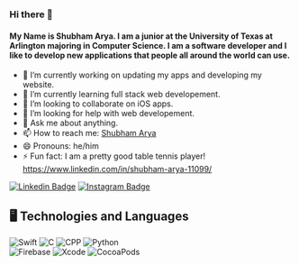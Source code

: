 ### Hi there 👋
#### My Name is Shubham Arya. I am a junior at the University of Texas at Arlington majoring in Computer Science. I am a software developer and I like to develop new applications that people all around the world can use.
- 🔭 I’m currently working on updating my apps and developing my website.
- 🌱 I’m currently learning full stack web developement.
- 👯 I’m looking to collaborate on iOS apps.
- 🤔 I’m looking for help with web developement.
- 💬 Ask me about anything.
- 📫 How to reach me: [Shubham Arya](mailto:shubhamarya11099@gmail.com)
- 😄 Pronouns: he/him
- ⚡ Fun fact: I am a pretty good table tennis player!
https://www.linkedin.com/in/shubham-arya-11099/

[![Linkedin Badge](https://img.shields.io/badge/-shubhamarya-blue?style=plastic-square&logo=Linkedin&logoColor=white&link=https://www.linkedin.com/in/shubham-arya-11099/)](https://www.linkedin.com/in/shubham-arya-11099/)
[![Instagram Badge](https://img.shields.io/badge/-swapnanildhol-purple?style=plastic-square&logo=instagram&logoColor=white&link=https://instagram.com/swapnanildhol/)](https://instagram.com/swapnanildhol)

## 🖥 Technologies and Languages

![Swift](https://img.shields.io/badge/-Swift-black?style=plastic&logo=swift) 
![C](https://img.shields.io/badge/-C-black?style=plastic&logo=C) 
![CPP](https://img.shields.io/badge/-C++-black?style=plastic&logo=C) 
![Python](https://img.shields.io/badge/-Python-black?style=plastic&logo=Python)\
![Firebase](https://img.shields.io/badge/-Firebase-black?style=plastic&logo=firebase)
![Xcode](https://img.shields.io/badge/-Xcode-black?style=plastic&logo=xcode) 
![CocoaPods](https://img.shields.io/badge/-Cocoapods-black?style=plastic&logo=Cocoapods)


<!--
**TheShubhamArya/TheShubhamArya** is a ✨ _special_ ✨ repository because its `README.md` (this file) appears on your GitHub profile.

Here are some ideas to get you started:

- 🔭 I’m currently working on ...
- 🌱 I’m currently learning ...
- 👯 I’m looking to collaborate on ...
- 🤔 I’m looking for help with ...
- 💬 Ask me about ...
- 📫 How to reach me: ...
- 😄 Pronouns: ...
- ⚡ Fun fact: ...
-->


